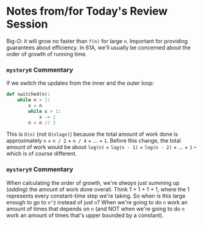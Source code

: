 # Notes from/for Today's Review Session
Big-O: it will grow no faster than `f(n)` for large `n`. Important for providing guarantees about efficiency. In 61A, we'll usually be concerned about the order of growth of running time.

### `mystery6` Commentary
If we switch the updates from the inner and the outer loop:

```python
def switched(n):
    while n > 1:
        x = n
        while x > 1:
            x -= 1
        n = n // 2
```

This is `O(n)` (not `O(nlogn)`) because the total amount of work done is approximately `n` + `n / 2` + `n / 4` + ... + `1`. Before this change, the total amount of work would be about `log(n)` + `log(n - 1)` + `log(n - 2)` + ... + `1` – which is of course different.

### `mystery9` Commentary
When calculating the order of growth, we're _always_ just summing up (_adding_) the amount of work done overall. Think 1 + 1 + 1 + 1, where the 1 represents every constant-time step we're taking. So when is this large enough to go to `n^2` instead of just `n`? When we're going to do `n` work an amount of times that depends on `n` (and NOT when we're going to do `n` work an amount of times that's upper bounded by a constant).
